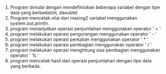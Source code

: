 1. Program dimulai dengan mendefinisikan beberapa variabel dengan tipe data yang berbeda(int, daouble)
2. Program mencetak nilai dari masing2 variabel menggunakan system.out.println.
3. program menanjutkan operasi penjumlahan menggunakan operator ' + '
4. program melakukan operasi pengurangan menggunakan operator ' - '
5. program melakukan operasi perkalian menggunakan operator ' * '
6. program melakukan operasi pembagian menggunakan operator ' / '
7. program melakukan operasi menghitung sisa pembagian menggunakan operator ' % '
8. program mencetak hasil dari operasi penjumlahan dengan tipe data yang berbeda.